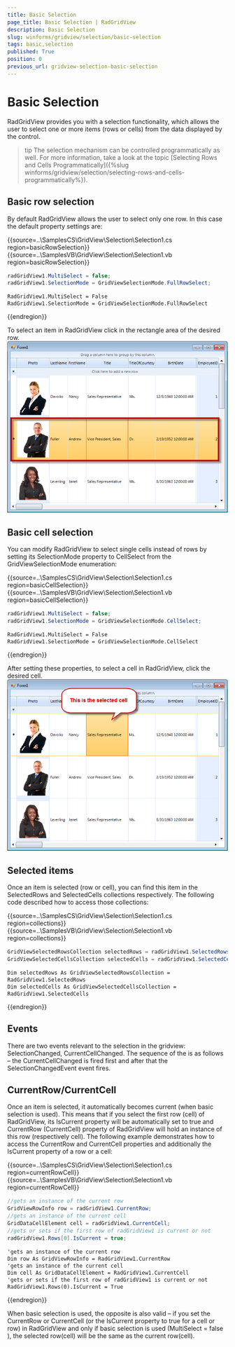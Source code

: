 ```yaml
---
title: Basic Selection
page_title: Basic Selection | RadGridView
description: Basic Selection
slug: winforms/gridview/selection/basic-selection
tags: basic,selection
published: True
position: 0
previous_url: gridview-selection-basic-selection
---
```


# Basic Selection



RadGridView provides you with a selection functionality, which allows the user to select one or more items (rows or cells) from the data displayed by the control.    

>tip The selection mechanism can be controlled programmatically as well. For more information, take a look at the topic [Selecting Rows and Cells Programmatically]({%slug winforms/gridview/selection/selecting-rows-and-cells-programmatically%}).
>

## Basic row selection

By default RadGridView allows the user to select only one row. In this case the default property settings are:

{{source=..\SamplesCS\GridView\Selection\Selection1.cs region=basicRowSelection}} 
{{source=..\SamplesVB\GridView\Selection\Selection1.vb region=basicRowSelection}} 

````C#
radGridView1.MultiSelect = false;
radGridView1.SelectionMode = GridViewSelectionMode.FullRowSelect;

````
````VB.NET
RadGridView1.MultiSelect = False
RadGridView1.SelectionMode = GridViewSelectionMode.FullRowSelect

````

{{endregion}} 

To select an item in RadGridView click in the rectangle area of the desired row.<br>![gridview-selection-basic-selection 001](images/gridview-selection-basic-selection001.png)

## Basic cell selection

You can modify RadGridView to select single cells instead of rows by setting its SelectionMode property to CellSelect from the GridViewSelectionMode enumeration:

{{source=..\SamplesCS\GridView\Selection\Selection1.cs region=basicCellSelection}} 
{{source=..\SamplesVB\GridView\Selection\Selection1.vb region=basicCellSelection}} 

````C#
radGridView1.MultiSelect = false;
radGridView1.SelectionMode = GridViewSelectionMode.CellSelect;

````
````VB.NET
RadGridView1.MultiSelect = False
RadGridView1.SelectionMode = GridViewSelectionMode.CellSelect

````

{{endregion}} 

After setting these properties, to select a cell in RadGridView, click the desired cell.<br>![gridview-selection-basic-selection 002](images/gridview-selection-basic-selection002.png)

## Selected items

Once an item is selected (row or cell), you can find this item in the SelectedRows and SelectedCells collections respectively. The following code described how to access those collections:

{{source=..\SamplesCS\GridView\Selection\Selection1.cs region=collections}} 
{{source=..\SamplesVB\GridView\Selection\Selection1.vb region=collections}} 

````C#
GridViewSelectedRowsCollection selectedRows = radGridView1.SelectedRows;
GridViewSelectedCellsCollection selectedCells = radGridView1.SelectedCells;

````
````VB.NET
Dim selectedRows As GridViewSelectedRowsCollection = RadGridView1.SelectedRows
Dim selectedCells As GridViewSelectedCellsCollection = RadGridView1.SelectedCells

````

{{endregion}} 

## Events

There are two events relevant to the selection in the gridview: SelectionChanged, CurrentCellChanged. The sequence of the is as follows – the CurrentCellChanged is fired first and after that the SelectionChangedEvent event fires.     
        

## CurrentRow/CurrentCell

Once an item is selected, it automatically becomes current (when basic selection is used). This means that if you select the first row (cell) of RadGridView, its IsCurrent property will be automatically set to true and CurrentRow (CurrentCell) property of RadGridView will hold an instance of this row (respectively cell). The following example demonstrates how to access the CurrentRow and CurrentCell properties and additionally the IsCurrent property of a row or a cell:

{{source=..\SamplesCS\GridView\Selection\Selection1.cs region=currentRowCell}} 
{{source=..\SamplesVB\GridView\Selection\Selection1.vb region=currentRowCell}} 

````C#
//gets an instance of the current row
GridViewRowInfo row = radGridView1.CurrentRow;
//gets an instance of the current cell
GridDataCellElement cell = radGridView1.CurrentCell;
//gets or sets if the first row of radGridView1 is current or not
radGridView1.Rows[0].IsCurrent = true;

````
````VB.NET
'gets an instance of the current row
Dim row As GridViewRowInfo = RadGridView1.CurrentRow
'gets an instance of the current cell
Dim cell As GridDataCellElement = RadGridView1.CurrentCell
'gets or sets if the first row of radGridView1 is current or not
RadGridView1.Rows(0).IsCurrent = True

````

{{endregion}} 

When basic selection is used, the opposite is also valid – if you set the CurrentRow or CurrentCell (or the IsCurrent property to true for a cell or row) in RadGridView and only if  basic selection is used (MultiSelect = false ), the selected row(cell) will be the same as the current row(cell).
      

